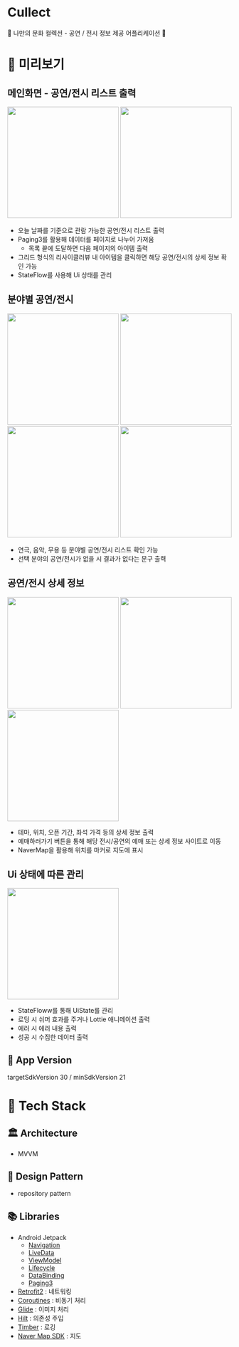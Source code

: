 # Cullect
🎨 나만의 문화 컬렉션 - 공연 / 전시 정보 제공 어플리케이션 🎵

# 🔎 미리보기

## 메인화면 - 공연/전시 리스트 출력

<img src = "https://user-images.githubusercontent.com/57751515/160938720-6578d0dc-504a-4b1d-868b-4b234d6ccee0.png" width="250"/> <img src = "https://user-images.githubusercontent.com/57751515/160938855-bca3e42c-b1ea-4473-959a-1b1a653cec65.png" width="250"/> 
- 오늘 날짜를 기준으로 관람 가능한 공연/전시 리스트 출력
- Paging3를 활용해 데이터를 페이지로 나누어 가져옴
  - 목록 끝에 도달하면 다음 페이지의 아이템 출력
- 그리드 형식의 리사이클러뷰 내 아이템을 클릭하면 해당 공연/전시의 상세 정보 확인 가능
- StateFlow를 사용해 Ui 상태를 관리

## 분야별 공연/전시

<img src = "https://user-images.githubusercontent.com/57751515/160939927-40ea80f9-3225-4dec-9a6f-7d893d7d3e56.png" width="250"/> <img src = "https://user-images.githubusercontent.com/57751515/160939981-331fbce2-52bf-4f9d-b620-641c8531af67.png" width="250"/> <img src = "https://user-images.githubusercontent.com/57751515/160939988-65e84bf7-c697-412e-ba1e-8bb22b8fb197.png" width="250"/> <img src = "https://user-images.githubusercontent.com/57751515/160940310-c1978279-830c-40a2-b29c-01d5c5cca9be.png" width="250"/>

- 연극, 음악, 무용 등 분야별 공연/전시 리스트 확인 가능
- 선택 분야의 공연/전시가 없을 시 결과가 없다는 문구 출력

## 공연/전시 상세 정보

 <img src = "https://user-images.githubusercontent.com/57751515/160940594-bba75101-e05f-4610-b06d-2fe278319f1f.png" width="250"/> <img src = "https://user-images.githubusercontent.com/57751515/160940575-0c34a207-d333-41fa-817d-173c5279f5f1.png" width="250"/> <img src = "https://user-images.githubusercontent.com/57751515/160940611-c0f0c34b-3a41-426e-ac26-487ef95dd238.png" width="250"/> 
 
- 테마, 위치, 오픈 기간, 좌석 가격 등의 상세 정보 출력
- 예매하러가기 버튼을 통해 해당 전시/공연의 예매 또는 상세 정보 사이트로 이동
- NaverMap을 활용해 위치를 마커로 지도에 표시

## Ui 상태에 따른 관리

 <img src = "https://user-images.githubusercontent.com/57751515/160945977-315f8660-15b5-4bc4-926a-cdf924f7fba2.png" width="250"/>
 
 - StateFloww를 통해 UiState를 관리
  - 로딩 시 쉬머 효과를 주거나 Lottie 애니메이션 출력
  - 에러 시 에러 내용 출력
  - 성공 시 수집한 데이터 출력

## 🔧 App Version

targetSdkVersion 30 / minSdkVersion 21 

# 🛶 Tech Stack

## 🏛️ Architecture

- MVVM

## 🎨 Design Pattern

- repository pattern

## 📚 Libraries

- Android Jetpack
  - [Navigation](https://developer.android.com/jetpack/androidx/releases/navigation)
  - [LiveData](https://developer.android.com/topic/libraries/architecture/livedata)
  - [ViewModel](https://developer.android.com/topic/libraries/architecture/viewmodel)
  - [Lifecycle](https://developer.android.com/jetpack/androidx/releases/lifecycle)
  - [DataBinding](https://developer.android.com/topic/libraries/data-binding)
  - [Paging3](https://developer.android.com/topic/libraries/architecture/paging/v3-overview)
- [Retrofit2](https://square.github.io/retrofit/) : 네트워킹
- [Coroutines](https://kotlinlang.org/docs/coroutines-overview.html) : 비동기 처리
- [Glide](https://github.com/bumptech/glide) : 이미지 처리
- [Hilt](https://developer.android.com/training/dependency-injection/hilt-jetpack) : 의존성 주입
- [Timber](https://github.com/JakeWharton/timber) : 로깅
- [Naver Map SDK](https://www.ncloud.com/product/applicationService/maps) : 지도
